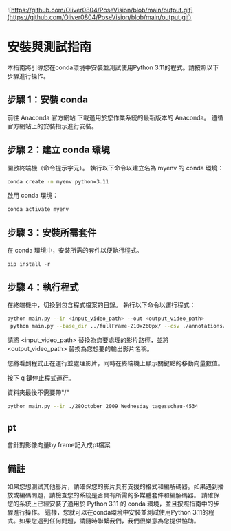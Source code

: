 ![https://github.com/Oliver0804/PoseVision/blob/main/output.gif](https://github.com/Oliver0804/PoseVision/blob/main/output.gif)

# 安裝與測試指南
本指南將引導您在conda環境中安裝並測試使用Python 3.11的程式。請按照以下步驟進行操作。

## 步驟 1：安裝 conda
前往 Anaconda 官方網站 下載適用於您作業系統的最新版本的 Anaconda。
遵循官方網站上的安裝指示進行安裝。
## 步驟 2：建立 conda 環境
開啟終端機（命令提示字元）。
執行以下命令以建立名為 myenv 的 conda 環境：
```bash
conda create -n myenv python=3.11
```
啟用 conda 環境：
```bash
conda activate myenv
```
## 步驟 3：安裝所需套件
在 conda 環境中，安裝所需的套件以便執行程式。

```
pip install -r  
```
## 步驟 4：執行程式
在終端機中，切換到包含程式檔案的目錄。
執行以下命令以運行程式：
```bash
python main.py --in <input_video_path> --out <output_video_path>
 python main.py --base_dir ../fullFrame-210x260px/ --csv ./annotations/manual
```
請將 <input_video_path> 替換為您要處理的影片路徑，並將 <output_video_path> 替換為您想要的輸出影片名稱。


您將看到程式正在運行並處理影片，同時在終端機上顯示關鍵點的移動向量數值。

按下 q 鍵停止程式運行。


資料夾最後不需要帶"/"
```bash
python main.py --in ./28October_2009_Wednesday_tagesschau-4534
```


## pt
會針對影像向量by frame記入成pt檔案

## 備註
如果您想測試其他影片，請確保您的影片具有支援的格式和編解碼器。如果遇到播放或編碼問題，請檢查您的系統是否具有所需的多媒體套件和編解碼器。
請確保您的系統上已經安裝了適用於 Python 3.11 的 conda 環境，並且按照指南中的步驟進行操作。
這樣，您就可以在conda環境中安裝並測試使用Python 3.11的程式。如果您遇到任何問題，請隨時聯繫我們，我們很樂意為您提供協助。
